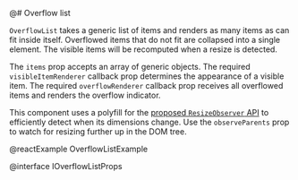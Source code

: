 @# Overflow list

`OverflowList` takes a generic list of items and renders as many items as can
fit inside itself. Overflowed items that do not fit are collapsed into a single
element. The visible items will be recomputed when a resize is detected.

The `items` prop accepts an array of generic objects. The required
`visibleItemRenderer` callback prop determines the appearance of a visible item.
The required `overflowRenderer` callback prop receives all overflowed items
and renders the overflow indicator.

This component uses a polyfill for the [proposed `ResizeObserver` API][resizeobserver]
to efficiently detect when its dimensions change. Use the `observeParents` prop
to watch for resizing further up in the DOM tree.

[resizeobserver]: https://developers.google.com/web/updates/2016/10/resizeobserver

@reactExample OverflowListExample

@interface IOverflowListProps

